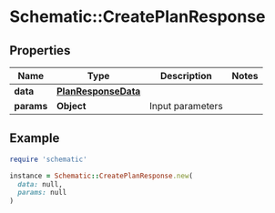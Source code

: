# Schematic::CreatePlanResponse

## Properties

| Name | Type | Description | Notes |
| ---- | ---- | ----------- | ----- |
| **data** | [**PlanResponseData**](PlanResponseData.md) |  |  |
| **params** | **Object** | Input parameters |  |

## Example

```ruby
require 'schematic'

instance = Schematic::CreatePlanResponse.new(
  data: null,
  params: null
)
```

